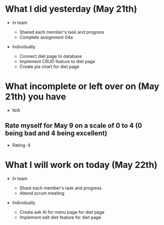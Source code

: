 # What I did yesterday (May 21th)
- In team
    - Shared each member's task and progress
    - Complete assignment 04a

- Individually
    - Connect diet page to database
    - Implement CRUD feature to diet page
    - Create pie chart for diet page

# What incomplete or left over on (May 21th) you have
- N/A

## Rate myself for May 9 on a scale of 0 to 4 (0 being bad and 4 being excellent)
- Rating: 4

# What I will work on today (May 22th)
- In team
    - Share each member's task and progress
    - Attend scrum meeting

- Individually
    - Create ask Ai for menu page for diet page
    - Implement edit diet feature for diet page